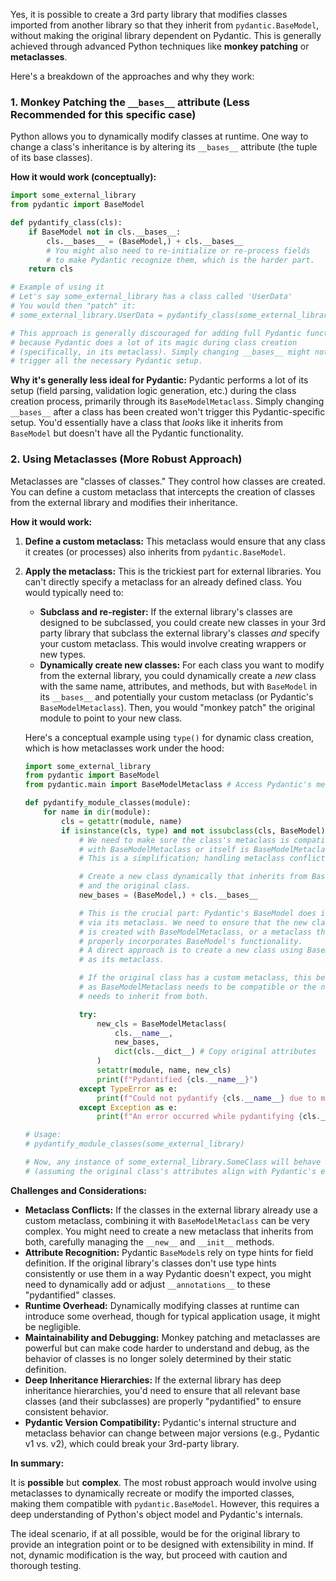 Yes, it is possible to create a 3rd party library that modifies classes imported from another library so that they inherit from `pydantic.BaseModel`, without making the original library dependent on Pydantic. This is generally achieved through advanced Python techniques like **monkey patching** or **metaclasses**.

Here's a breakdown of the approaches and why they work:

### 1\. Monkey Patching the `__bases__` attribute (Less Recommended for this specific case)

Python allows you to dynamically modify classes at runtime. One way to change a class's inheritance is by altering its `__bases__` attribute (the tuple of its base classes).

**How it would work (conceptually):**

```python
import some_external_library
from pydantic import BaseModel

def pydantify_class(cls):
    if BaseModel not in cls.__bases__:
        cls.__bases__ = (BaseModel,) + cls.__bases__
        # You might also need to re-initialize or re-process fields
        # to make Pydantic recognize them, which is the harder part.
    return cls

# Example of using it
# Let's say some_external_library has a class called 'UserData'
# You would then "patch" it:
# some_external_library.UserData = pydantify_class(some_external_library.UserData)

# This approach is generally discouraged for adding full Pydantic functionality
# because Pydantic does a lot of its magic during class creation
# (specifically, in its metaclass). Simply changing __bases__ might not
# trigger all the necessary Pydantic setup.
```

**Why it's generally less ideal for Pydantic:**
Pydantic performs a lot of its setup (field parsing, validation logic generation, etc.) during the class creation process, primarily through its `BaseModelMetaclass`. Simply changing `__bases__` after a class has been created won't trigger this Pydantic-specific setup. You'd essentially have a class that *looks* like it inherits from `BaseModel` but doesn't have all the Pydantic functionality.

### 2\. Using Metaclasses (More Robust Approach)

Metaclasses are "classes of classes." They control how classes are created. You can define a custom metaclass that intercepts the creation of classes from the external library and modifies their inheritance.

**How it would work:**

1.  **Define a custom metaclass:** This metaclass would ensure that any class it creates (or processes) also inherits from `pydantic.BaseModel`.

2.  **Apply the metaclass:** This is the trickiest part for external libraries. You can't directly specify a metaclass for an already defined class. You would typically need to:

      * **Subclass and re-register:** If the external library's classes are designed to be subclassed, you could create new classes in your 3rd party library that subclass the external library's classes *and* specify your custom metaclass. This would involve creating wrappers or new types.
      * **Dynamically create new classes:** For each class you want to modify from the external library, you could dynamically create a *new* class with the same name, attributes, and methods, but with `BaseModel` in its `__bases__` and potentially your custom metaclass (or Pydantic's `BaseModelMetaclass`). Then, you would "monkey patch" the original module to point to your new class.

    Here's a conceptual example using `type()` for dynamic class creation, which is how metaclasses work under the hood:

    ```python
    import some_external_library
    from pydantic import BaseModel
    from pydantic.main import BaseModelMetaclass # Access Pydantic's metaclass

    def pydantify_module_classes(module):
        for name in dir(module):
            cls = getattr(module, name)
            if isinstance(cls, type) and not issubclass(cls, BaseModel):
                # We need to make sure the class's metaclass is compatible
                # with BaseModelMetaclass or itself is BaseModelMetaclass.
                # This is a simplification; handling metaclass conflicts is complex.

                # Create a new class dynamically that inherits from BaseModel
                # and the original class.
                new_bases = (BaseModel,) + cls.__bases__

                # This is the crucial part: Pydantic's BaseModel does its magic
                # via its metaclass. We need to ensure that the new class
                # is created with BaseModelMetaclass, or a metaclass that
                # properly incorporates BaseModel's functionality.
                # A direct approach is to create a new class using BaseModelMetaclass
                # as its metaclass.

                # If the original class has a custom metaclass, this becomes much harder,
                # as BaseModelMetaclass needs to be compatible or the new metaclass
                # needs to inherit from both.

                try:
                    new_cls = BaseModelMetaclass(
                        cls.__name__,
                        new_bases,
                        dict(cls.__dict__) # Copy original attributes
                    )
                    setattr(module, name, new_cls)
                    print(f"Pydantified {cls.__name__}")
                except TypeError as e:
                    print(f"Could not pydantify {cls.__name__} due to metaclass conflict: {e}")
                except Exception as e:
                    print(f"An error occurred while pydantifying {cls.__name__}: {e}")

    # Usage:
    # pydantify_module_classes(some_external_library)

    # Now, any instance of some_external_library.SomeClass will behave like a Pydantic model
    # (assuming the original class's attributes align with Pydantic's expectations for fields).
    ```

**Challenges and Considerations:**

  * **Metaclass Conflicts:** If the classes in the external library already use a custom metaclass, combining it with `BaseModelMetaclass` can be very complex. You might need to create a new metaclass that inherits from both, carefully managing the `__new__` and `__init__` methods.
  * **Attribute Recognition:** Pydantic `BaseModel`s rely on type hints for field definition. If the original library's classes don't use type hints consistently or use them in a way Pydantic doesn't expect, you might need to dynamically add or adjust `__annotations__` to these "pydantified" classes.
  * **Runtime Overhead:** Dynamically modifying classes at runtime can introduce some overhead, though for typical application usage, it might be negligible.
  * **Maintainability and Debugging:** Monkey patching and metaclasses are powerful but can make code harder to understand and debug, as the behavior of classes is no longer solely determined by their static definition.
  * **Deep Inheritance Hierarchies:** If the external library has deep inheritance hierarchies, you'd need to ensure that all relevant base classes (and their subclasses) are properly "pydantified" to ensure consistent behavior.
  * **Pydantic Version Compatibility:** Pydantic's internal structure and metaclass behavior can change between major versions (e.g., Pydantic v1 vs. v2), which could break your 3rd-party library.

**In summary:**

It is **possible** but **complex**. The most robust approach would involve using metaclasses to dynamically recreate or modify the imported classes, making them compatible with `pydantic.BaseModel`. However, this requires a deep understanding of Python's object model and Pydantic's internals.

The ideal scenario, if at all possible, would be for the original library to provide an integration point or to be designed with extensibility in mind. If not, dynamic modification is the way, but proceed with caution and thorough testing.